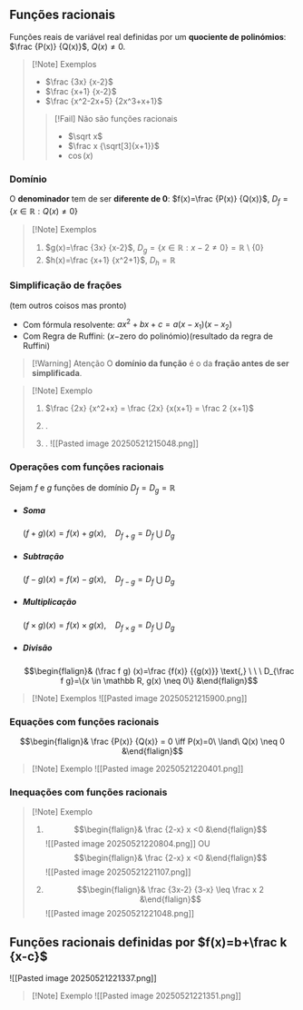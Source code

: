 ## Funções racionais
Funções reais de variável real definidas por um **quociente de polinómios**: $\frac {P(x)} {Q(x)}$, $Q(x)\neq0$.
>[!Note] Exemplos
>- $\frac {3x} {x-2}$
>- $\frac {x+1} {x-2}$
>- $\frac {x^2-2x+5} {2x^3+x+1}$
>>[!Fail] Não são funções racionais
>>- $\sqrt x$
>>- $\frac x {\sqrt[3]{x+1}}$
>>- $\cos(x)$

### Domínio
O **denominador** tem de ser **diferente de 0**:
$f(x)=\frac {P(x)} {Q(x)}$, $D_f=\{x \in \mathbb R: Q(x)\neq 0\}$

> [!Note] Exemplos
>1. $g(x)=\frac {3x} {x-2}$, $D_g=\{x\in \mathbb R: x-2\neq 0\}=\mathbb R$ \ $\{0\}$
>2. $h(x)=\frac {x+1} {x^2+1}$, $D_h=\mathbb R$

### Simplificação de frações
(tem outros coisos mas pronto)
- Com fórmula resolvente: $ax^2+bx+c=a(x-x_1)(x-x_2)$
- Com Regra de Ruffini: $(x-$zero do polinómio$)($resultado da regra de Ruffini$)$
>[!Warning] Atenção
>O **domínio da função** é o da **fração antes de ser simplificada**.

>[!Note] Exemplo
>1. $\frac {2x} {x^2+x} = \frac {2x} {x(x+1} = \frac 2 {x+1}$
>   
>2. .
>3. .
>   ![[Pasted image 20250521215048.png]]

### Operações com funções racionais
Sejam $f$ e $g$ funções de domínio $D_f=D_g=\mathbb R$

- ##### Soma
	$(f+g) (x)=f(x)+g(x)$,    $\ \ \ D_{f+g}=D_f\ \bigcup\ D_g$
- ##### Subtração
	$(f-g)(x)=f(x)-g(x)$,   $\ \ \ D_{f-g}=D_f\ \bigcup\ D_g$
- ##### Multiplicação
	$(f \times g) (x)= f(x) \times g(x)$,   $\ \ \ D_{f \times g}=D_f\ \bigcup\ D_g$
- ##### Divisão
	$$\begin{flalign}& (\frac f g) (x)=\frac {f(x)} {{g(x)}} \text{,} \ \ \ D_{\frac f g}=\{x \in \mathbb R, g(x) \neq 0\} &\end{flalign}$$

>[!Note] Exemplos
>![[Pasted image 20250521215900.png]]

### Equações com funções racionais
$$\begin{flalign}& \frac {P(x)} {Q(x)} = 0 \iff P(x)=0\ \land\ Q(x) \neq 0 &\end{flalign}$$

>[!Note] Exemplo
>![[Pasted image 20250521220401.png]]


### Inequações com funções racionais

>[!Note] Exemplo
>1. $$\begin{flalign}& \frac {2-x} x <0 &\end{flalign}$$
>![[Pasted image 20250521220804.png]]
>OU
>$$\begin{flalign}& \frac {2-x} x <0 &\end{flalign}$$
>![[Pasted image 20250521221107.png]]
>
>2. $$\begin{flalign}& \frac {3x-2} {3-x} \leq \frac x 2 &\end{flalign}$$
>   ![[Pasted image 20250521221048.png]]

## Funções racionais definidas por $f(x)=b+\frac k {x-c}$
![[Pasted image 20250521221337.png]]
>[!Note] Exemplo
>![[Pasted image 20250521221351.png]]

